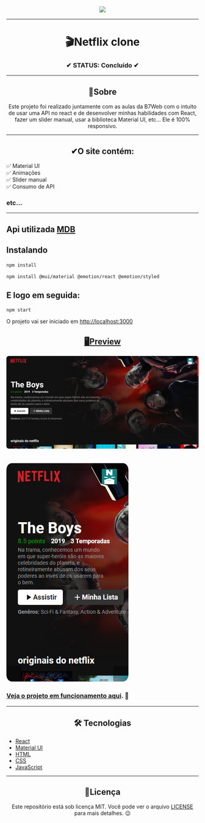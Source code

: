 <div align="center">
  <img width="400" src="https://upload.wikimedia.org/wikipedia/commons/thumb/0/08/Netflix_2015_logo.svg/799px-Netflix_2015_logo.svg.png">
</div>

---

<h1 align="center">🎬Netflix clone</h1>
<h3 align="center">✔ STATUS: Concluído ✔</h3>

---

<h2 align="center">📖Sobre</h2>

<p align="center">Este projeto foi realizado juntamente com as aulas da B7Web com o intuito de usar uma API no react e de desenvolver minhas habilidades com React,
fazer um slider manual, usar a biblioteca Material UI, etc... Ele é 100% responsivo.</p>

---

<h2 align="center">✔O site contém:</h2>

✅ Material UI<br>
✅ Animações<br>
✅ Slider manual<br>
✅ Consumo de API<br>
### etc...
---

<h2>Api utilizada <a target="_blank" href='https://developers.themoviedb.org/3/getting-started/introduction'>MDB</a></h2>

<h2>Instalando</h2>

```
npm install
```
```
npm install @mui/material @emotion/react @emotion/styled
```

<h2>E logo em seguida:</h2>

```
npm start
```

<p>O projeto vai ser iniciado em <a target="_blank" href='http://localhost:3000'>http://localhost:3000</p>

<h2 align="center">🖥Preview</h2>

<img src="readme_imgs\Desktop_view.png" alt="Previw desktop"></img>
<br>
<br>
<br>
<img src="readme_imgs\Mobile_view.png" alt="Previw mobile"></img>

### Veja o projeto em funcionamento <a href="">aqui</a>. 🧐

---

<h2 align="center">🛠 Tecnologias</h2>

- [React](https://pt-br.reactjs.org/)
- [Material UI](https://mui.com/pt/)
- [HTML](https://html.com/)
- [CSS](https://developer.mozilla.org/pt-BR/docs/Web/CSS)
- [JavaScript](https://www.javascript.com/)

---

<h2 align="center">📝Licença</h2>

<p align="center">
   Este repositório está sob licença MIT. Você pode ver o arquivo <a href="https://github.com/gabriell-c/Netflix-clone/blob/main/LICENSE"> LICENSE</a>
   para mais detalhes. 😉
</p>
